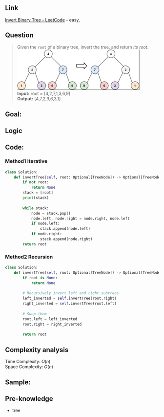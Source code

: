 ## Link
[Invert Binary Tree - LeetCode](https://leetcode.com/problems/invert-binary-tree/) - easy,
## Question
>Given the `root` of a binary tree, invert the tree, and return _its root_.<br>
><img src="pic/pic_226.Invert_Binary_Tree.png" width="400"/><br>
>**Input:** root = [4,2,7,1,3,6,9]<br>
>**Output:** [4,7,2,9,6,3,1]
## Goal:

## Logic

## Code:
### Method1 Iterative
```python
class Solution:
    def invertTree(self, root: Optional[TreeNode]) -> Optional[TreeNode]:
        if not root:
            return None
        stack = [root]
        print(stack)
        
        while stack:
            node = stack.pop()
            node.left, node.right = node.right, node.left
            if node.left:
                stack.append(node.left)
            if node.right:
                stack.append(node.right)
        return root
```

### Method2 Recursion
```python
class Solution:
    def invertTree(self, root: Optional[TreeNode]) -> Optional[TreeNode]:
        if root is None:
            return None

        # Recursively invert left and right subtrees
        left_inverted = self.invertTree(root.right)
        right_inverted = self.invertTree(root.left)

        # Swap them
        root.left = left_inverted
        root.right = right_inverted

        return root
```
## Complexity analysis
Time Complexity: $O(n)$<br>
Space Complexity: $O(n)$

## Sample: 


## Pre-knowledge
- tree
